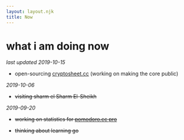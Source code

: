 ```yaml
---
layout: layout.njk
title: Now
---
```


<h1 class="title no-anchorify">what i am doing now</h1>

*last updated 2019-10-15*

- open-sourcing [cryptosheet.cc](https://cryptosheet.cc/) (working on making the core public)

*2019-10-06*

- ~~visiting sharm el Sharm El-Sheikh~~

*2019-09-20*

- ~~working on statistics for [pomodoro.cc pro](https://pomodoro.cc/pro)~~

- ~~thinking about learning go~~

